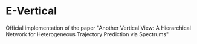 # E-Vertical
Official implementation of the paper "Another Vertical View: A Hierarchical Network for Heterogeneous Trajectory Prediction via Spectrums"
